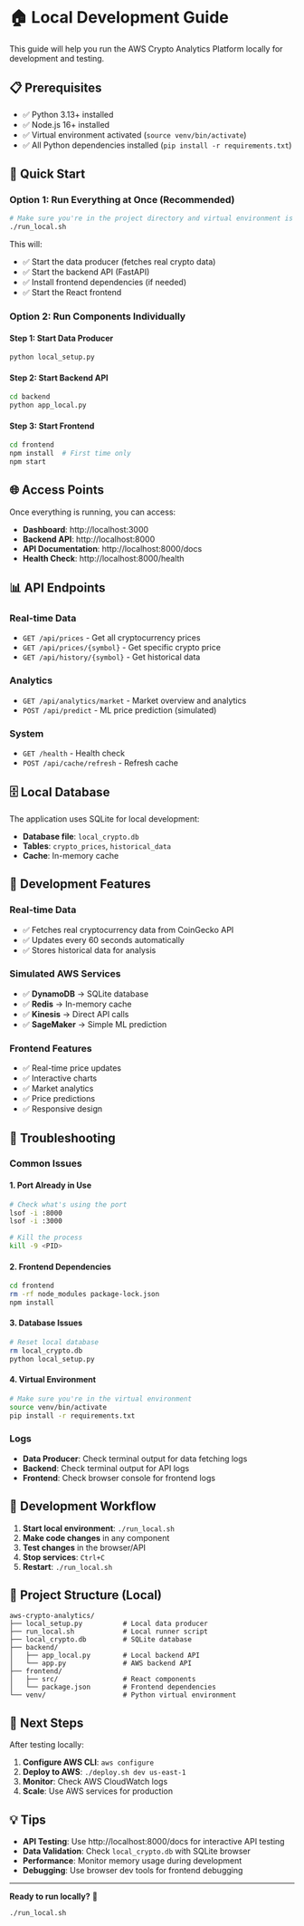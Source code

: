 # 🏠 Local Development Guide

This guide will help you run the AWS Crypto Analytics Platform locally for development and testing.

## 📋 Prerequisites

- ✅ Python 3.13+ installed
- ✅ Node.js 16+ installed
- ✅ Virtual environment activated (`source venv/bin/activate`)
- ✅ All Python dependencies installed (`pip install -r requirements.txt`)

## 🚀 Quick Start

### Option 1: Run Everything at Once (Recommended)

```bash
# Make sure you're in the project directory and virtual environment is activated
./run_local.sh
```

This will:
- ✅ Start the data producer (fetches real crypto data)
- ✅ Start the backend API (FastAPI)
- ✅ Install frontend dependencies (if needed)
- ✅ Start the React frontend

### Option 2: Run Components Individually

#### Step 1: Start Data Producer
```bash
python local_setup.py
```

#### Step 2: Start Backend API
```bash
cd backend
python app_local.py
```

#### Step 3: Start Frontend
```bash
cd frontend
npm install  # First time only
npm start
```

## 🌐 Access Points

Once everything is running, you can access:

- **Dashboard**: http://localhost:3000
- **Backend API**: http://localhost:8000
- **API Documentation**: http://localhost:8000/docs
- **Health Check**: http://localhost:8000/health

## 📊 API Endpoints

### Real-time Data
- `GET /api/prices` - Get all cryptocurrency prices
- `GET /api/prices/{symbol}` - Get specific crypto price
- `GET /api/history/{symbol}` - Get historical data

### Analytics
- `GET /api/analytics/market` - Market overview and analytics
- `POST /api/predict` - ML price prediction (simulated)

### System
- `GET /health` - Health check
- `POST /api/cache/refresh` - Refresh cache

## 🗄️ Local Database

The application uses SQLite for local development:
- **Database file**: `local_crypto.db`
- **Tables**: `crypto_prices`, `historical_data`
- **Cache**: In-memory cache

## 🔧 Development Features

### Real-time Data
- ✅ Fetches real cryptocurrency data from CoinGecko API
- ✅ Updates every 60 seconds automatically
- ✅ Stores historical data for analysis

### Simulated AWS Services
- ✅ **DynamoDB** → SQLite database
- ✅ **Redis** → In-memory cache
- ✅ **Kinesis** → Direct API calls
- ✅ **SageMaker** → Simple ML prediction

### Frontend Features
- ✅ Real-time price updates
- ✅ Interactive charts
- ✅ Market analytics
- ✅ Price predictions
- ✅ Responsive design

## 🐛 Troubleshooting

### Common Issues

#### 1. Port Already in Use
```bash
# Check what's using the port
lsof -i :8000
lsof -i :3000

# Kill the process
kill -9 <PID>
```

#### 2. Frontend Dependencies
```bash
cd frontend
rm -rf node_modules package-lock.json
npm install
```

#### 3. Database Issues
```bash
# Reset local database
rm local_crypto.db
python local_setup.py
```

#### 4. Virtual Environment
```bash
# Make sure you're in the virtual environment
source venv/bin/activate
pip install -r requirements.txt
```

### Logs

- **Data Producer**: Check terminal output for data fetching logs
- **Backend**: Check terminal output for API logs
- **Frontend**: Check browser console for frontend logs

## 🔄 Development Workflow

1. **Start local environment**: `./run_local.sh`
2. **Make code changes** in any component
3. **Test changes** in the browser/API
4. **Stop services**: `Ctrl+C`
5. **Restart**: `./run_local.sh`

## 📁 Project Structure (Local)

```
aws-crypto-analytics/
├── local_setup.py          # Local data producer
├── run_local.sh            # Local runner script
├── local_crypto.db         # SQLite database
├── backend/
│   ├── app_local.py        # Local backend API
│   └── app.py              # AWS backend API
├── frontend/
│   ├── src/                # React components
│   └── package.json        # Frontend dependencies
└── venv/                   # Python virtual environment
```

## 🎯 Next Steps

After testing locally:

1. **Configure AWS CLI**: `aws configure`
2. **Deploy to AWS**: `./deploy.sh dev us-east-1`
3. **Monitor**: Check AWS CloudWatch logs
4. **Scale**: Use AWS services for production

## 💡 Tips

- **API Testing**: Use http://localhost:8000/docs for interactive API testing
- **Data Validation**: Check `local_crypto.db` with SQLite browser
- **Performance**: Monitor memory usage during development
- **Debugging**: Use browser dev tools for frontend debugging

---

**Ready to run locally?** 🚀

```bash
./run_local.sh
``` 